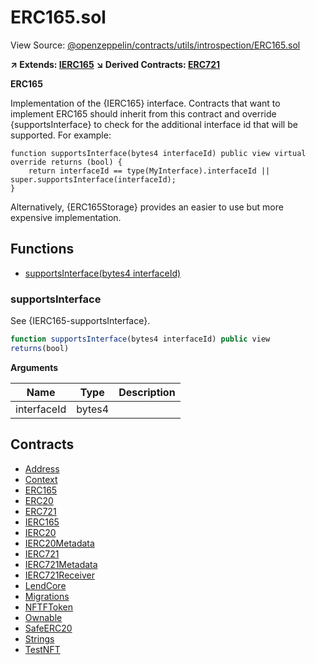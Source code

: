 # ERC165.sol

View Source: [@openzeppelin/contracts/utils/introspection/ERC165.sol](../@openzeppelin/contracts/utils/introspection/ERC165.sol)

**↗ Extends: [IERC165](IERC165.md)**
**↘ Derived Contracts: [ERC721](ERC721.md)**

**ERC165**

Implementation of the {IERC165} interface.
 Contracts that want to implement ERC165 should inherit from this contract and override {supportsInterface} to check
 for the additional interface id that will be supported. For example:
 ```solidity
 function supportsInterface(bytes4 interfaceId) public view virtual override returns (bool) {
     return interfaceId == type(MyInterface).interfaceId || super.supportsInterface(interfaceId);
 }
 ```
 Alternatively, {ERC165Storage} provides an easier to use but more expensive implementation.

## Functions

- [supportsInterface(bytes4 interfaceId)](#supportsinterface)

### supportsInterface

See {IERC165-supportsInterface}.

```js
function supportsInterface(bytes4 interfaceId) public view
returns(bool)
```

**Arguments**

| Name        | Type           | Description  |
| ------------- |------------- | -----|
| interfaceId | bytes4 |  | 

## Contracts

* [Address](Address.md)
* [Context](Context.md)
* [ERC165](ERC165.md)
* [ERC20](ERC20.md)
* [ERC721](ERC721.md)
* [IERC165](IERC165.md)
* [IERC20](IERC20.md)
* [IERC20Metadata](IERC20Metadata.md)
* [IERC721](IERC721.md)
* [IERC721Metadata](IERC721Metadata.md)
* [IERC721Receiver](IERC721Receiver.md)
* [LendCore](LendCore.md)
* [Migrations](Migrations.md)
* [NFTFToken](NFTFToken.md)
* [Ownable](Ownable.md)
* [SafeERC20](SafeERC20.md)
* [Strings](Strings.md)
* [TestNFT](TestNFT.md)
